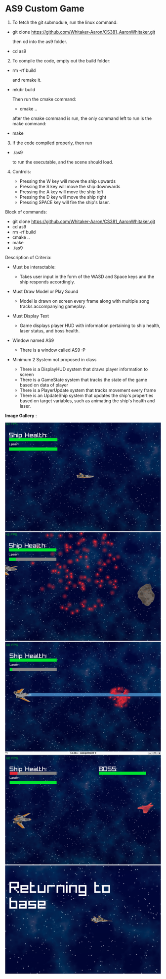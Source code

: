 
# AS9 Custom Game

1. To fetch the git submodule, run the linux command: 

- git clone https://github.com/Whitaker-Aaron/CS381_AaronWhitaker.git

    then cd into the as9 folder.
- cd as9

2. To compile the code, empty out the build folder:

- rm -rf build

    and remake it. 
    
- mkdir build 

     Then run the cmake command: 

    - cmake ..

   after the cmake command is run, the only command left to run is the make command: 

- make

3. If the code compiled properly, then run 

- ./as9

    to run the executable, and the scene should load.

4. Controls:

    - Pressing the W key will move the ship upwards
    - Pressing the S key will move the ship downwards
    - Pressing the A key will move the ship left
    - Pressing the D key will move the ship right
    - Pressing SPACE key will fire the ship's laser.


Block of commands:

- git clone https://github.com/Whitaker-Aaron/CS381_AaronWhitaker.git
- cd as9
- rm -rf build    
- cmake ..
- make
- ./as9

Description of Criteria: 
- Must be interactable: 
    - Takes user input in the form of the WASD and Space keys and the ship responds accordingly.
    
- Must Draw Model or Play Sound
    - Model is drawn on screen every frame along with multiple song tracks accompanying gameplay. 

- Must Display Text 
    - Game displays player HUD with information pertaining to ship health, laser status, and boss health. 

- Window named AS9 
    - There is a window called AS9 :P

- Minimum 2 System not proposed in class
    - There is a DisplayHUD system that draws player information to screen 
    - There is a GameState system that tracks the state of the game based on data of player 
    - There is a PlayerUpdate system that tracks movement every frame 
    - There is an UpdateShip system that updates the ship's properties based on target variables, such as animating the ship's health and laser.


**Image Gallery** :

  ![alttext](/as9/mdImages/Ship1.png)
  ![alttext](/as9/mdImages/Ship2.png)
  ![alttext](/as9/mdImages/Ship3.png)
  ![alttext](/as9/mdImages/Ship5.png)
  ![alttext](/as9/mdImages/Ship4.png)
    
   
